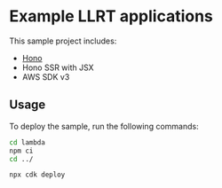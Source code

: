 # Example LLRT applications

This sample project includes:

* [Hono](https://hono.dev/)
* Hono SSR with JSX
* AWS SDK v3

## Usage
To deploy the sample, run the following commands:

```sh
cd lambda
npm ci
cd ../

npx cdk deploy
```

